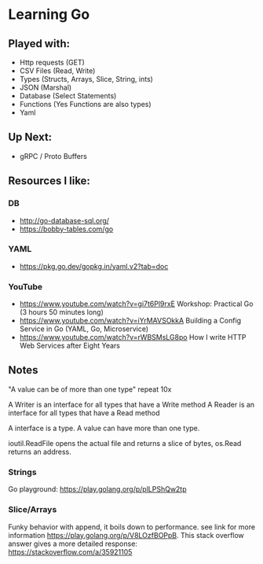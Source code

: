 # Learning Go

## Played with:
- Http requests (GET)
- CSV Files (Read, Write)
- Types (Structs, Arrays, Slice, String, ints)
- JSON (Marshal)
- Database (Select Statements)
- Functions (Yes Functions are also types)
- Yaml

## Up Next:
- gRPC / Proto Buffers

## Resources I like:
### DB
- http://go-database-sql.org/
- https://bobby-tables.com/go

### YAML
- https://pkg.go.dev/gopkg.in/yaml.v2?tab=doc

### YouTube
- https://www.youtube.com/watch?v=gi7t6Pl9rxE Workshop: Practical Go  (3 hours 50 minutes long)
- https://www.youtube.com/watch?v=iYrMAVSOkkA Building a Config Service in Go (YAML, Go, Microservice)
- https://www.youtube.com/watch?v=rWBSMsLG8po How I write HTTP Web Services after Eight Years


## Notes

"A value can be of more than one type" repeat 10x

A Writer is an interface for all types that have a Write method
A Reader is an interface for all types that have a Read method

A interface is a type. A value can have more than one type.

ioutil.ReadFile opens the actual file and returns a slice of bytes, os.Read returns an address.

### Strings
Go playground: https://play.golang.org/p/plLPShQw2tp

### Slice/Arrays
Funky behavior with append, it boils down to performance. see link for more information https://play.golang.org/p/V8LOzfBOPpB. This stack overflow answer gives a more detailed response: https://stackoverflow.com/a/35921105